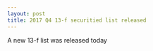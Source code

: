 ```yaml
---
layout: post
title: 2017 Q4 13-f securitied list released
---
```

A new 13-f list was released today

    